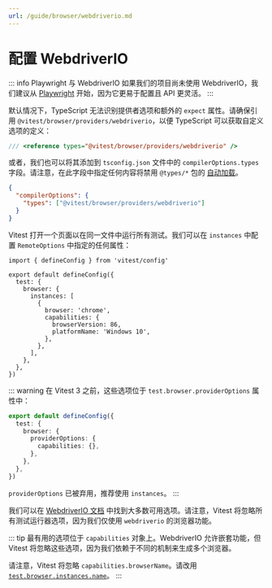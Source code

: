 ```yaml
---
url: /guide/browser/webdriverio.md
---
```

# 配置 WebdriverIO

::: info Playwright 与 WebdriverIO
如果我们的项目尚未使用 WebdriverIO，我们建议从 [Playwright](/guide/browser/playwright) 开始，因为它更易于配置且 API 更灵活。
:::

默认情况下，TypeScript 无法识别提供者选项和额外的 `expect` 属性。请确保引用 `@vitest/browser/providers/webdriverio`，以便 TypeScript 可以获取自定义选项的定义：

```ts [vitest.shims.d.ts]
/// <reference types="@vitest/browser/providers/webdriverio" />
```

或者，我们也可以将其添加到 `tsconfig.json` 文件中的 `compilerOptions.types` 字段。请注意，在此字段中指定任何内容将禁用 `@types/*` 包的 [自动加载](https://www.typescriptlang.org/tsconfig/#types)。

```json [tsconfig.json]
{
  "compilerOptions": {
    "types": ["@vitest/browser/providers/webdriverio"]
  }
}
```

Vitest 打开一个页面以在同一文件中运行所有测试。我们可以在 `instances` 中配置 `RemoteOptions` 中指定的任何属性：

```ts{9-12} [vitest.config.ts]
import { defineConfig } from 'vitest/config'

export default defineConfig({
  test: {
    browser: {
      instances: [
        {
          browser: 'chrome',
          capabilities: {
            browserVersion: 86,
            platformName: 'Windows 10',
          },
        },
      ],
    },
  },
})
```

::: warning
在 Vitest 3 之前，这些选项位于 `test.browser.providerOptions` 属性中：

```ts [vitest.config.ts]
export default defineConfig({
  test: {
    browser: {
      providerOptions: {
        capabilities: {},
      },
    },
  },
})
```

`providerOptions` 已被弃用，推荐使用 `instances`。
:::

我们可以在 [WebdriverIO 文档](https://webdriver.io/docs/configuration/) 中找到大多数可用选项。请注意，Vitest 将忽略所有测试运行器选项，因为我们仅使用 `webdriverio` 的浏览器功能。

::: tip
最有用的选项位于 `capabilities` 对象上。WebdriverIO 允许嵌套功能，但 Vitest 将忽略这些选项，因为我们依赖于不同的机制来生成多个浏览器。

请注意，Vitest 将忽略 `capabilities.browserName`。请改用 [`test.browser.instances.name`](/guide/browser/config#browser-capabilities-name)。
:::
